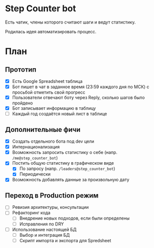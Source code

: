 # Step Counter bot

Есть чатик, члены которого считают шаги и ведут статистику.

Родилась идея автоматизировать процесс.

# План

## Прототип

- [x] Есть Google Spreadsheet таблица
- [x] Бот пишет в чат в заданное время (23:59 каждого дня по МСК) с просьбой отметить свой прогресс
- [x] Пользователи отвечают боту через Reply, сколько шагов было пройдено
- [x] Бот записывает информацию в таблицу
- [ ] Каждый год создаётся новый лист в таблице

## Дополнительные фичи

- [x] Создать отдельного бота под dev цели
- [x] Интернационализация
- [x] Возможность запросить статистику о себе (напр. `/me@step_counter_bot`)
- [x] Постить общую статистику в графическом виде
  - [x] По запросу (напр. `/leaders@step_counter_bot`)
  - [x] Периодически
- [x] Возможность добавлять данные за произвольную дату

## Переход в Production режим

- [ ] Ревизия архитектуры, консультации
- [ ] Рефакторинг кода
  - [ ] Внедрение новых подходов, если были определены
  - [ ] Исправления по DRY
- [ ] Использование настоящей БД
  - [ ] Выбор и интеграция БД
  - [ ] Скрипт импорта и экспорта для Spredsheet
